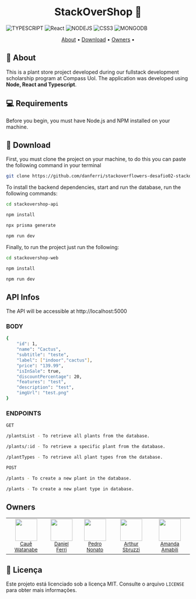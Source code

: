 <h1 align="center">
    StackOverShop 🌱
</h1>

![TYPESCRIPT](https://img.shields.io/badge/TypeScript-007ACC?style=for-the-badge&logo=typescript&logoColor=white)
![React](https://img.shields.io/badge/React-20232A?style=for-the-badge&logo=react&logoColor=61DAFB)
![NODEJS](https://img.shields.io/badge/Node%20js-339933?style=for-the-badge&logo=nodedotjs&logoColor=white)
![CSS3](https://img.shields.io/badge/CSS3-1572B6?style=for-the-badge&logo=css3&logoColor=white)
![MONGODB](https://img.shields.io/badge/MongoDB-4EA94B?style=for-the-badge&logo=mongodb&logoColor=white)


<p align="center">
 <a href="#description">About</a> • 
  <a href="#download">Download</a> •
 <a href="#owners">Owners</a> •
</p>

<h2 id="description">📌 About</h2>

This is a plant store project developed during our fullstack development scholarship program at Compass Uol. The application was developed using **Node, React and Typescript**.

## 💻 Requirements

Before you begin, you must have Node.js and NPM installed on your machine.


<h2 id="download">🚀 Download</h2>
First, you must clone the project on your machine, to do this you can paste the following command in your terminal

```bash
git clone https://github.com/danferri/stackoverflowers-desafio02-stackovershop.git

```

To install the backend dependencies, start and run the database, run the following commands:

```bash
cd stackovershop-api

npm install

npx prisma generate

npm run dev
```

Finally, to run the project just run the following:

```bash
cd stackovershop-web

npm install

npm run dev
```

## API Infos

The API will be accessible at http://localhost:5000

### BODY
```bash
{
    "id": 1,
    "name": "Cactus",
    "subtitle": "teste",
    "label": ["indoor","cactus"],
    "price": "139.99",
    "isInSale": true,
    "discountPercentage": 20,
    "features": "test",
    "description": "test",
    "imgUrl": "test.png"
}

```

### ENDPOINTS

```bash
GET

/plantsList - To retrieve all plants from the database.

/plants/:id - To retrieve a specific plant from the database.

/plantTypes - To retrieve all plant types from the database.

```

```bash
POST

/plants - To create a new plant in the database.

/plants - To create a new plant type in database.

```

<h2 id="owners">Owners</h2>

<div align="center">
  <table>
    <tr>
      <td align="center">
        <img src="https://github.com/cauewcampos.png" width="60px;" /><br />
        <sub><a href="https://github.com/cauewcampos">Cauê Watanabe</a></sub>
      </td>
      <td align="center">
        <img src="https://github.com/danferri.png" width="60px;" /><br />
        <sub><a href="https://github.com/danferri">Daniel Ferri</a></sub>
      </td>
      <td align="center">
        <img src="https://github.com/Pnonato.png" width="60px;" /><br />
        <sub><a href="https://github.com/Pnonato">Pedro Nonato</a></sub>
      </td>
      <td align="center">
        <img src="https://github.com/Arthurs08.png" width="60px;" /><br />
        <sub><a href="https://github.com/Arthurs08">Arthur Sbruzzi</a></sub>
      </td>
      <td align="center">
        <img src="https://github.com/Amanda-node-js.png" width="60px;" /><br />
        <sub><a href="https://github.com/Amanda-node-js">Amanda Amabili</a></sub>
      </td>
    </tr>
  </table>
</div>



## 📝 Licença

Este projeto está licenciado sob a licença MIT. Consulte o arquivo `LICENSE` para obter mais informações.